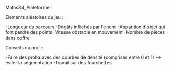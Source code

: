 MathsS4_Plateformer

Elements aléatoires du jeu : 

-Longueur du parcours
-Dégâts inflichés par l'enemi
-Apparition d'objet qui font perdre des points
-Vitesse obstacle en mouvement
-Nombre de pièces dans coffre

Conseils du prof :

-Faire des proba avec des courbes de densité (comprises entre 0 et 1) --> éviter la ségmentation
  -Travail sur des fourchettes
